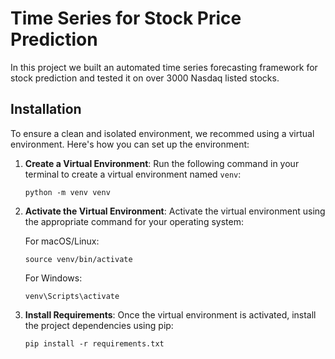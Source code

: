 # Time Series for Stock Price Prediction

In this project we built an automated time series forecasting framework for stock prediction and tested it on over 3000 Nasdaq listed stocks. 

## Installation

To ensure a clean and isolated environment, we recommed using a virtual environment. Here's how you can set up the environment:

1. **Create a Virtual Environment**: Run the following command in your terminal to create a virtual environment named `venv`:

    ```
    python -m venv venv
    ```

2. **Activate the Virtual Environment**: Activate the virtual environment using the appropriate command for your operating system:

    For macOS/Linux:

    ```
    source venv/bin/activate
    ```

    For Windows:

    ```
    venv\Scripts\activate
    ```

3. **Install Requirements**: Once the virtual environment is activated, install the project dependencies using pip:

    ```
    pip install -r requirements.txt
    ```
